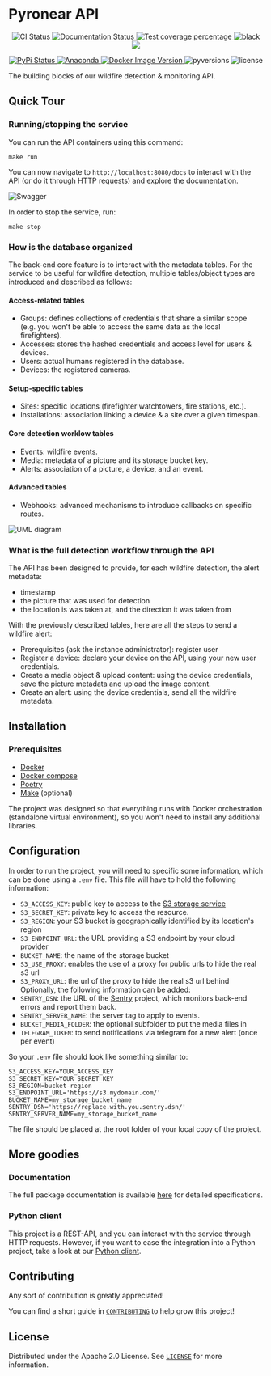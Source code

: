 # Pyronear API

<p align="center">
  <a href="https://github.com/pyronear/pyro-api/actions?query=workflow%3Abuilds">
    <img alt="CI Status" src="https://img.shields.io/github/actions/workflow/status/pyronear/pyro-api/builds.yml?branch=main&label=CI&logo=github&style=flat-square">
  </a>
  <a href="http://pyronear-api.herokuapp.com/redoc">
    <img src="https://img.shields.io/github/actions/workflow/status/pyronear/pyro-api/builds.yml?brain=main&label=docs&logo=read-the-docs&style=flat-square" alt="Documentation Status">
  </a>
  <a href="https://codecov.io/gh/pyronear/pyro-api">
    <img src="https://img.shields.io/codecov/c/github/pyronear/pyro-api.svg?logo=codecov&style=flat-square" alt="Test coverage percentage">
  </a>
  <a href="https://github.com/ambv/black">
    <img src="https://img.shields.io/badge/code%20style-black-000000.svg?style=flat-square" alt="black">
  </a>
  <a href="https://www.codacy.com/gh/pyronear/pyro-api/dashboard?utm_source=github.com&amp;utm_medium=referral&amp;utm_content=pyronear/pyro-api&amp;utm_campaign=Badge_Grade"><img src="https://app.codacy.com/project/badge/Grade/3bea1a63e4aa44258cfd08831d713478"/></a>
</p>
<p align="center">
  <a href="https://pypi.org/project/pyroclient/">
    <img src="https://img.shields.io/pypi/v/pyroclient.svg?logo=python&logoColor=fff&style=flat-square" alt="PyPi Status">
  </a>
  <a href="https://anaconda.org/pyronear/pyroclient">
    <img alt="Anaconda" src="https://img.shields.io/conda/vn/pyronear/pyroclient?style=flat-square?style=flat-square&logo=Anaconda&logoColor=white&label=conda">
  </a>
  <a href="https://hub.docker.com/r/pyronear/pyro-api">
    <img alt="Docker Image Version" src="https://img.shields.io/docker/v/pyronear/pyro-api?style=flat-square&logo=Docker&logoColor=white&label=docker">
  </a>
  <img src="https://img.shields.io/pypi/pyversions/pyroclient.svg?style=flat-square" alt="pyversions">
  <img src="https://img.shields.io/pypi/l/pyroclient.svg?style=flat-square" alt="license">
</p>


The building blocks of our wildfire detection & monitoring API.

## Quick Tour

### Running/stopping the service

You can run the API containers using this command:

```shell
make run
```

You can now navigate to `http://localhost:8080/docs` to interact with the API (or do it through HTTP requests) and explore the documentation.

![Swagger](https://github.com/pyronear/pyro-api/releases/download/v0.1.2/swagger_interface.png)

In order to stop the service, run:
```shell
make stop
```

### How is the database organized

The back-end core feature is to interact with the metadata tables. For the service to be useful for wildfire detection, multiple tables/object types are introduced and described as follows:

#### Access-related tables

- Groups: defines collections of credentials that share a similar scope (e.g. you won't be able to access the same data as the local firefighters).
- Accesses: stores the hashed credentials and access level for users & devices.
- Users: actual humans registered in the database.
- Devices: the registered cameras.

#### Setup-specific tables

- Sites: specific locations (firefighter watchtowers, fire stations, etc.).
- Installations: association linking a device & a site over a given timespan.

#### Core detection worklow tables

- Events: wildfire events.
- Media: metadata of a picture and its storage bucket key.
- Alerts: association of a picture, a device, and an event.

#### Advanced tables

- Webhooks: advanced mechanisms to introduce callbacks on specific routes.

![UML diagram](https://github.com/pyronear/pyro-api/releases/download/v0.1.2/table_diagram.png)

### What is the full detection workflow through the API

The API has been designed to provide, for each wildfire detection, the alert metadata:
- timestamp
- the picture that was used for detection
- the location is was taken at, and the direction it was taken from

With the previously described tables, here are all the steps to send a wildfire alert:
- Prerequisites (ask the instance administrator): register user
- Register a device: declare your device on the API, using your new user credentials.
- Create a media object & upload content: using the device credentials, save the picture metadata and upload the image content.
- Create an alert: using the device credentials, send all the wildfire metadata.

## Installation

### Prerequisites

- [Docker](https://docs.docker.com/engine/install/)
- [Docker compose](https://docs.docker.com/compose/)
- [Poetry](https://python-poetry.org/)
- [Make](https://www.gnu.org/software/make/) (optional)

The project was designed so that everything runs with Docker orchestration (standalone virtual environment), so you won't need to install any additional libraries.

## Configuration

In order to run the project, you will need to specific some information, which can be done using a `.env` file.
This file will have to hold the following information:
- `S3_ACCESS_KEY`: public key to access to the [S3 storage service](https://docs.aws.amazon.com/powershell/latest/userguide/pstools-appendix-sign-up.html)
- `S3_SECRET_KEY`: private key to access the resource.
- `S3_REGION`: your S3 bucket is geographically identified by its location's region
- `S3_ENDPOINT_URL`: the URL providing a S3 endpoint by your cloud provider
- `BUCKET_NAME`: the name of the storage bucket
- `S3_USE_PROXY`: enables the use of a proxy for public urls to hide the real s3 url
- `S3_PROXY_URL`: the url of the proxy to hide the real s3 url behind
Optionally, the following information can be added:
- `SENTRY_DSN`: the URL of the [Sentry](https://sentry.io/) project, which monitors back-end errors and report them back.
- `SENTRY_SERVER_NAME`: the server tag to apply to events.
- `BUCKET_MEDIA_FOLDER`: the optional subfolder to put the media files in
- `TELEGRAM_TOKEN`: to send notifications via telegram for a new alert (once per event)

So your `.env` file should look like something similar to:
```
S3_ACCESS_KEY=YOUR_ACCESS_KEY
S3_SECRET_KEY=YOUR_SECRET_KEY
S3_REGION=bucket-region
S3_ENDPOINT_URL='https://s3.mydomain.com/'
BUCKET_NAME=my_storage_bucket_name
SENTRY_DSN='https://replace.with.you.sentry.dsn/'
SENTRY_SERVER_NAME=my_storage_bucket_name
```

The file should be placed at the root folder of your local copy of the project.

## More goodies

### Documentation

The full package documentation is available [here](http://pyronear-api.herokuapp.com/docs) for detailed specifications.

### Python client

This project is a REST-API, and you can interact with the service through HTTP requests. However, if you want to ease the integration into a Python project, take a look at our [Python client](client).


## Contributing

Any sort of contribution is greatly appreciated!

You can find a short guide in [`CONTRIBUTING`](CONTRIBUTING.md) to help grow this project!



## License

Distributed under the Apache 2.0 License. See [`LICENSE`](LICENSE) for more information.
